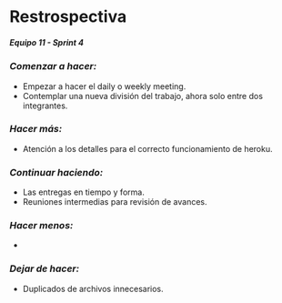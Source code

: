 # **Restrospectiva**
##### Equipo 11 - Sprint 4

### *Comenzar a hacer:*
- Empezar a hacer el daily o weekly meeting.
- Contemplar una nueva división del trabajo, ahora solo entre dos integrantes.
### *Hacer más:*
- Atención a los detalles para el correcto funcionamiento de heroku.
### *Continuar haciendo:*
- Las entregas en tiempo y forma.
- Reuniones intermedias para revisión de avances.
### *Hacer menos:*
- 
### *Dejar de hacer:*
- Duplicados de archivos innecesarios.
